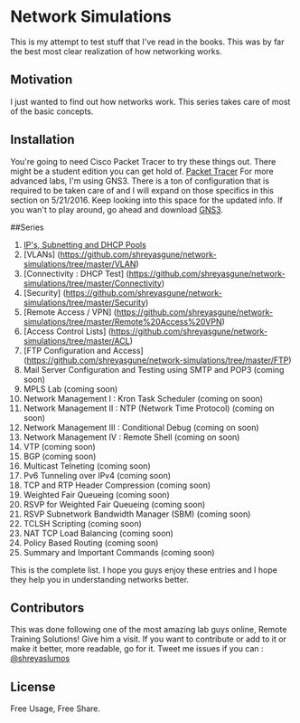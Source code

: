 # Network Simulations
This is my attempt to test stuff that I've read in the books. This was by far the best most clear realization of how networking works.

## Motivation
I just wanted to find out how networks work. This series takes care of most of the basic concepts.

## Installation
You're going to need Cisco Packet Tracer to try these things out. There might be a student edition you can get hold of.
[Packet Tracer](https://www.netacad.com/about-networking-academy/packet-tracer/) 
For more advanced labs, I'm using GNS3. There is a ton of configuration that is required to be taken care of and I will expand on those
specifics in this section on 5/21/2016. Keep looking into this space for the updated info. 
If you wan't to play around, go ahead and download [GNS3](https://www.gns3.com/software/download). 

##Series
1. [IP's, Subnetting and DHCP Pools](https://github.com/shreyasgune/network-simulations/tree/master/IP%20Addressing)
2. [VLANs] (https://github.com/shreyasgune/network-simulations/tree/master/VLAN)
3. [Connectivity : DHCP Test] (https://github.com/shreyasgune/network-simulations/tree/master/Connectivity)
4. [Security] (https://github.com/shreyasgune/network-simulations/tree/master/Security)
5. [Remote Access / VPN] (https://github.com/shreyasgune/network-simulations/tree/master/Remote%20Access%20VPN)
6. [Access Control Lists] (https://github.com/shreyasgune/network-simulations/tree/master/ACL) 
7. [FTP Configuration and Access] (https://github.com/shreyasgune/network-simulations/tree/master/FTP)
8. Mail Server Configuration and Testing using SMTP and POP3 (coming soon)
9. MPLS Lab (coming soon) 
10. Network Management I : Kron Task Scheduler (coming on soon)
11. Network Management II : NTP (Network Time Protocol) (coming on soon)
12. Network Management III : Conditional Debug (coming on soon)
13. Network Management IV : Remote Shell (coming on soon) 
14. VTP (coming soon)
15. BGP (coming soon)
16. Multicast Telneting (coming soon) 
17. Pv6 Tunneling over IPv4 (coming soon)
18. TCP and RTP Header Compression (coming soon)
19. Weighted Fair Queueing (coming soon)
20. RSVP for Weighted Fair Queueing (coming soon)
21. RSVP Subnetwork Bandwidth Manager (SBM) (coming soon)
22. TCLSH Scripting (coming soon) 
23. NAT TCP Load Balancing (coming soon)
24. Policy Based Routing (coming soon)
25. Summary and Important Commands (coming soon)

This is the complete list. I hope you guys enjoy these entries and I hope they help you in understanding networks better.

## Contributors
This was done following one of the most amazing lab guys online, Remote Training Solutions! Give him a visit. 
If you want to contribute or add to it or make it better, more readable, go for it. Tweet me issues if you can  : [@shreyaslumos](https://www.twitter.com/shreyaslumos) 

## License
Free Usage, Free Share. 
